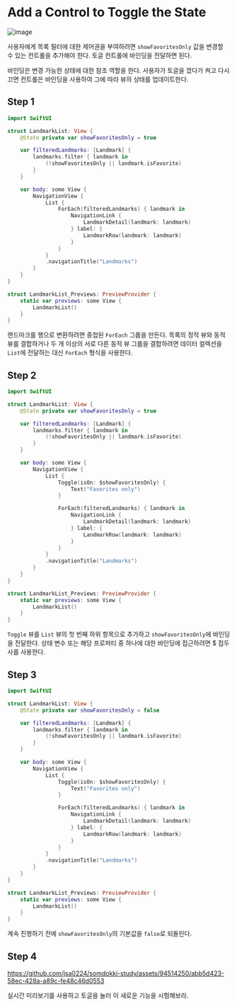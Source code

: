 # ****Add a Control to Toggle the State****
![image](https://github.com/jsa0224/somdokki-study/assets/94514250/9627b72e-292e-43b5-b5c8-978b334efcd5)

사용자에게 목록 필터에 대한 제어권을 부여하려면 `showFavoritesOnly` 값을 변경할 수 있는 컨트롤을 추가해야 한다. 토글 컨트롤에 바인딩을 전달하면 된다. 

바인딩은 변경 가능한 상태에 대한 참조 역할을 한다. 사용자가 토글을 껐다가 켜고 다시 끄면 컨트롤은 바인딩을 사용하여 그에 따라 뷰의 상태를 업데이트한다. 

## Step 1

```swift
import SwiftUI

struct LandmarkList: View {
    @State private var showFavoritesOnly = true

    var filteredLandmarks: [Landmark] {
        landmarks.filter { landmark in
            (!showFavoritesOnly || landmark.isFavorite)
        }
    }

    var body: some View {
        NavigationView {
            List {
                ForEach(filteredLandmarks) { landmark in
                    NavigationLink {
                        LandmarkDetail(landmark: landmark)
                    } label: {
                        LandmarkRow(landmark: landmark)
                    }
                }
            }
            .navigationTitle("Landmarks")
        }
    }
}

struct LandmarkList_Previews: PreviewProvider {
    static var previews: some View {
        LandmarkList()
    }
}
```

랜드마크를 행으로 변환하려면 중첩된 `ForEach` 그룹을 만든다. 목록의 정적 뷰와 동적 뷰를 결합하거나 두 개 이상의 서로 다른 동적 뷰 그룹을 결합하려면 데이터 컬렉션을 `List`에 전달하는 대신 `ForEach` 형식을 사용한다. 

## Step 2

```swift
import SwiftUI

struct LandmarkList: View {
    @State private var showFavoritesOnly = true

    var filteredLandmarks: [Landmark] {
        landmarks.filter { landmark in
            (!showFavoritesOnly || landmark.isFavorite)
        }
    }

    var body: some View {
        NavigationView {
            List {
                Toggle(isOn: $showFavoritesOnly) {
                    Text("Favorites only")
                }

                ForEach(filteredLandmarks) { landmark in
                    NavigationLink {
                        LandmarkDetail(landmark: landmark)
                    } label: {
                        LandmarkRow(landmark: landmark)
                    }
                }
            }
            .navigationTitle("Landmarks")
        }
    }
}

struct LandmarkList_Previews: PreviewProvider {
    static var previews: some View {
        LandmarkList()
    }
}
```

`Toggle` 뷰를 `List` 뷰의 첫 번째 하위 항목으로 추가하고 `showFavoritesOnly`에 바인딩을 전달한다. 상태 변수 또는 해당 프로퍼티 중 하나에 대한 바인딩에 접근하려면 $ 접두사를 사용한다. 

## Step 3

```swift
import SwiftUI

struct LandmarkList: View {
    @State private var showFavoritesOnly = false

    var filteredLandmarks: [Landmark] {
        landmarks.filter { landmark in
            (!showFavoritesOnly || landmark.isFavorite)
        }
    }

    var body: some View {
        NavigationView {
            List {
                Toggle(isOn: $showFavoritesOnly) {
                    Text("Favorites only")
                }

                ForEach(filteredLandmarks) { landmark in
                    NavigationLink {
                        LandmarkDetail(landmark: landmark)
                    } label: {
                        LandmarkRow(landmark: landmark)
                    }
                }
            }
            .navigationTitle("Landmarks")
        }
    }
}

struct LandmarkList_Previews: PreviewProvider {
    static var previews: some View {
        LandmarkList()
    }
}
```

계속 진행하기 전에 `showFavoritesOnly`의 기본값을 `false`로 되돌린다. 

## Step 4


https://github.com/jsa0224/somdokki-study/assets/94514250/abb5d423-58ec-428a-a89c-fe48c46d0553



실시간 미리보기를 사용하고 토글을 눌러 이 새로운 기능을 시험해보라.
